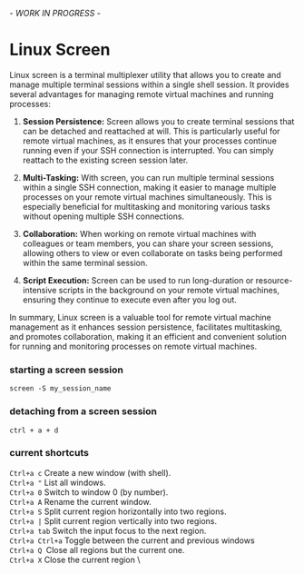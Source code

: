 

*- WORK IN PROGRESS -*

# Linux Screen

Linux screen is a terminal multiplexer utility that allows you to create and manage multiple terminal sessions within a single shell session. It provides several advantages for managing remote virtual machines and running processes:

1. **Session Persistence:** Screen allows you to create terminal sessions that can be detached and reattached at will. This is particularly useful for remote virtual machines, as it ensures that your processes continue running even if your SSH connection is interrupted. You can simply reattach to the existing screen session later.

2. **Multi-Tasking:** With screen, you can run multiple terminal sessions within a single SSH connection, making it easier to manage multiple processes on your remote virtual machines simultaneously. This is especially beneficial for multitasking and monitoring various tasks without opening multiple SSH connections.

3. **Collaboration:** When working on remote virtual machines with colleagues or team members, you can share your screen sessions, allowing others to view or even collaborate on tasks being performed within the same terminal session.

4. **Script Execution:** Screen can be used to run long-duration or resource-intensive scripts in the background on your remote virtual machines, ensuring they continue to execute even after you log out.

In summary, Linux screen is a valuable tool for remote virtual machine management as it enhances session persistence, facilitates multitasking, and promotes collaboration, making it an efficient and convenient solution for running and monitoring processes on remote virtual machines.


### starting a screen session
`screen -S my_session_name`

### detaching from a screen session
`ctrl + a + d`

### current shortcuts
`Ctrl+a c` Create a new window (with shell). \
`Ctrl+a "` List all windows. \
`Ctrl+a 0` Switch to window 0 (by number). \
`Ctrl+a A` Rename the current window. \
`Ctrl+a S` Split current region horizontally into two regions. \
`Ctrl+a |` Split current region vertically into two regions. \
`Ctrl+a tab` Switch the input focus to the next region. \
`Ctrl+a Ctrl+a` Toggle between the current and previous windows \
`Ctrl+a Q `Close all regions but the current one. \
`Ctrl+a X` Close the current region \